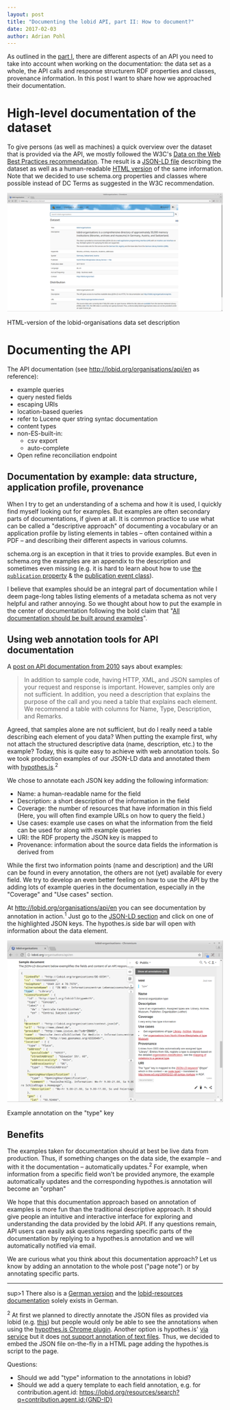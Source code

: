 ```yaml
---
layout: post
title: "Documenting the lobid API, part II: How to document?"
date: 2017-02-03
author: Adrian Pohl
---
```

As outlined in the [part I](http://blog.lobid.org/2017/02/23/api-documentation-1.html), there are different aspects of an API you need to take into account when working on the documentation: the data set as a whole, the API calls and response structurem RDF properties and classes, provenance information. In this post I want to share how we approached their documentation.

# High-level documentation of the dataset

To give persons (as well as machines) a quick overview over the dataset that is provided via the API, we mostly followed the W3C's [Data on the Web Best Practices recommendation](https://www.w3.org/TR/dwbp/#metadata). The result is a [JSON-LD file](http://lobid.org/organisations/dataset.jsonld) describing the dataset as well as a human-readable [HTML version](http://lobid.org/organisations/dataset) of the same information. Note that we decided to use schema.org properties and classes where possible instead of DC Terms as suggested in the W3C recommendation.

![Description of the lobid-organisations data set](/images/lobid-organisations-description.png) 

HTML-version of the lobid-organisations data set description

# Documenting the API

The API documentation (see http://lobid.org/organisations/api/en as reference):

- example queries
- query nested fields
- escaping URIs
- location-based queries
- refer to Lucene quer string syntac documentation
- content types
- non-ES-built-in:
  - csv export
  - auto-complete
- Open refine reconciliation endpoint

## Documentation by example: data structure, application profile, provenance

When I try to get an understanding of a schema and how it is used, I quickly find myself looking out for examples. But examples are often secondary parts of documentations, if given at all. It is common practice to use what can be called a "descriptive approach" of documenting a vocabulary or an application profile by listing elements in tables – often contained within a PDF – and describing their different aspects in various columns.

schema.org is an exception in that it tries to provide examples. But even in schema.org the examples are an appendix to the description and sometimes even missing (e.g. it is hard to learn about how to use [the `publication` property](http://schema.org/publication) & the [publication event class](http://schema.org/PublicationEvent)).

I believe that examples should be an integral part of documentation while I deem page-long tables listing elements of a metadata schema as not very helpful and rather annoying. So we thought about how to put the example in the center of documentation following the bold claim that "[All documentation should be built around examples](https://twitter.com/acka47/status/791271448245637120)".

## Using web annotation tools for API documentation

A [post on API documentation from 2010](https://www.programmableweb.com/news/web-api-documentation-best-practices/2010/08/12) says about examples:

> In addition to sample code, having HTTP, XML, and JSON samples of your request and response is important. However, samples only are not sufficient. In addition, you need a description that explains the purpose of the call and you need a table that explains each element. We recommend a table with columns for Name, Type, Description, and Remarks.

Agreed, that samples alone are not sufficient, but do I really need a table describing each element of you data? When putting the example first, why not attach the structured descriptive data (name, description, etc.) to the example? Today, this is quite easy to achieve with web annotation tools. So we took production examples of our JSON-LD data and annotated them with [hypothes.is](https://hypothes.is/).<sup>2</sup>

We chose to annotate each JSON key adding the following information:

- Name: a human-readable name for the field
- Description: a short description of the information in the field
- Coverage: the number of resources that have information in this field (Here, you will often find example URLs on how to query the field.)
- Use cases: example use cases on what the information from the field can be used for along with example queries
- URI: the RDF property the JSON key is mapped to
- Provenance: information about the source data fields the information is derived from

While the first two information points (name and description) and the URI can be found in every annotation, the others are not (yet) available for every field. We try to develop an even better feeling on how to use the API by the adding lots of example queries in the documentation, especially in the "Coverage" and "Use cases" section.

At http://lobid.org/organisations/api/en you can see documentation by annotation in action.<sup>1</sup> Just go to the [JSON-LD section](http://lobid.org/resources/api#jsonld) and click on one of the highlighted JSON keys. The hypothes.is side bar will open with information about the data element.

![Example annotation](/images/annotation-example.png) 

Example annotation on the "type" key

## Benefits

The examples taken for documentation should at best be live data from production. Thus, if something changes on the data side, the example – and with it the documentation – automatically updates.<sup>2</sup> For example, when information from a specific field won't be provided anymore, the example automatically updates and the corresponding hypothes.is annotation will become an "orphan"

We hope that this documentation approach based on annotation of examples is more fun than the traditional descriptive approach. It should give people an intuitive and interactive interface for exploring and understanding the data provided by the lobid API. If any questions remain, API users can easily ask questions regarding specific parts of the documentation by replying to a hypothes.is annotation and we will automatically notified via email.

We are curious what you think about this documentation approach? Let us know by adding an annotation to the whole post ("page note") or by annotating specific parts.

----

sup>1</sup> There also is a [German version](http://lobid.org/organisations/api/de) and the [lobid-resources documentation](http://lobid.org/resources/api) solely exists in German.

<sup>2</sup> At first we planned to directly annotate the JSON files as provided via lobid (e.g. [this](http://lobid.org/organisations/DE-38?format=json)) but people would only be able to see the annotations when using the [hypothes.is Chrome plugin](https://chrome.google.com/webstore/detail/hypothesis-web-pdf-annota/bjfhmglciegochdpefhhlphglcehbmek). Another option is hypothes.is' [via service](https://via.hypothes.is/) but it does [not support annotation of text files](https://github.com/hypothesis/via/issues/79). Thus, we decided to embed the JSON file on-the-fly in a HTML page adding the hypothes.is script to the page.

Questions:

- Should we add "type" information to the annotations in lobid?
- Should we add a query template to each field annotation, e.g. for contribution.agent.id: https://lobid.org/resources/search?q=contribution.agent.id:{GND-ID}
